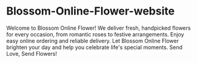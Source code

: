 # Blossom-Online-Flower-website
Welcome to Blossom Online Flower! We deliver fresh, handpicked flowers for every occasion, from romantic roses to festive arrangements. Enjoy easy online ordering and reliable delivery. Let Blossom Online Flower brighten your day and help you celebrate life's special moments. Send Love, Send Flowers!
